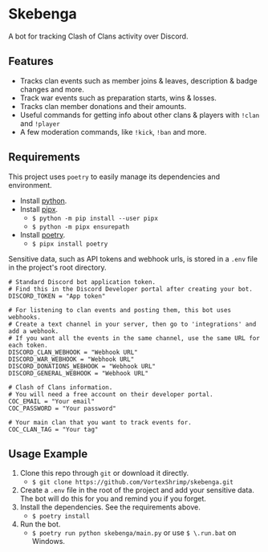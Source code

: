 # Skebenga

A bot for tracking Clash of Clans activity over Discord.

## Features

- Tracks clan events such as member joins & leaves, description & badge changes and more.
- Track war events such as preparation starts, wins & losses.
- Tracks clan member donations and their amounts.
- Useful commands for getting info about other clans & players with `!clan` and `!player`
- A few moderation commands, like `!kick`, `!ban` and more.

## Requirements

This project uses `poetry` to easily manage its dependencies and environment.

- Install [python](https://www.python.org/downloads/).
- Install [pipx](https://pipx.pypa.io/latest/installation/).
  - `$ python -m pip install --user pipx`
  - `$ python -m pipx ensurepath`
- Install [poetry](https://python-poetry.org/).
  - `$ pipx install poetry`

Sensitive data, such as API tokens and webhook urls, is stored in a `.env` file in the project's root directory.

```dotenv
# Standard Discord bot application token.
# Find this in the Discord Developer portal after creating your bot.
DISCORD_TOKEN = "App token"

# For listening to clan events and posting them, this bot uses webhooks.
# Create a text channel in your server, then go to 'integrations' and add a webhook.
# If you want all the events in the same channel, use the same URL for each token.
DISCORD_CLAN_WEBHOOK = "Webhook URL"
DISCORD_WAR_WEBHOOK = "Webhook URL"
DISCORD_DONATIONS_WEBHOOK = "Webhook URL"
DISCORD_GENERAL_WEBHOOK = "Webhook URL"

# Clash of Clans information.
# You will need a free account on their developer portal.
COC_EMAIL = "Your email"
COC_PASSWORD = "Your password"

# Your main clan that you want to track events for.
COC_CLAN_TAG = "Your tag"
```

## Usage Example

1. Clone this repo through `git` or download it directly.
   - `$ git clone https://github.com/VortexShrimp/skebenga.git`
2. Create a `.env` file in the root of the project and add your sensitive data. The bot will do this for you and remind you if you forget.
3. Install the dependencies. See the requirements above.
   - `$ poetry install`
4. Run the bot.
   - `$ poetry run python skebenga/main.py` or use `$ \.run.bat` on Windows.
